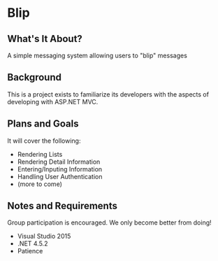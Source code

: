 # Blip

## What's It About?
A simple messaging system allowing users to "blip" messages

## Background
This is a project exists to familiarize its developers with the aspects of developing with ASP.NET MVC.

## Plans and Goals
It will cover the following:

+ Rendering Lists
+ Rendering Detail Information
+ Entering/Inputing Information
+ Handling User Authentication
+ (more to come)

## Notes and Requirements
Group participation is encouraged. We only become better from doing!

+ Visual Studio 2015
+ .NET 4.5.2
+ Patience

